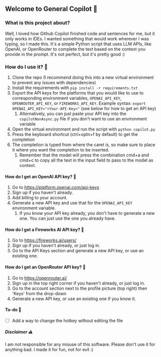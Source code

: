 ## Welcome to General Copilot 👋

### What is this project about?

Well, I loved how Github Copilot finished code and sentences for me, but it only works in IDEs. I wanted something that would work wherever I was typing, so I made this. It's a simple Python script that uses LLM APIs, like OpenAI, or OpenRouter to complete the text based on the context you provide in the prompt. It's not perfect, but it's pretty good :)

### How do I use it? 🤔

1. Clone the repo (I recommend doing this into a new virtual environment to prevent any issues with dependencies)
2. Install the requirements with `pip install -r requirements.txt`
3. Export the API keys for the platforms that you would like to use to corresponding environment variables, `OPENAI_API_KEY`, `OPENROUTER_API_KEY`, or `FIREWORKS_API_KEY`. Example syntax: `export OPENAI_API_KEY="<Your-API-Key>"` (see below for how to get an API key)
   1. Alternatively, you can just paste your API key into the `copilotNonAsync.py` file if you don't want to use an environment variable
4. Open the virtual environment and run the script with `python copilot.py`
5. Press the keyboard shortcut (ctrl+optn+f by default) to get the completion
6. The completion is typed from where the caret is, so make sure to place it where you want the completion to be inserted.
   1. Remember that the model will press the combination cmd+a and cmd+c to copy all the text in the input field to pass to the model as context.

#### How do I get an OpenAI API key? 🔑

1. Go to https://platform.openai.com/api-keys
2. Sign up if you haven't already.
3. Add billing to your account.
4. Generate a new API key and use that for the `OPENAI_API_KEY` environment variable.
   1. If you know your API key already, you don't have to generate a new one. You can just use the one you already have.

#### How do I get a Fireworks AI API key? 🔑

1. Go to https://fireworks.ai/users/
2. Sign up if you haven't already, or just log in.
3. Go to the API Keys section and generate a new API key, or use an existing one.

#### How do I get an OpenRouter API key? 🔑

1. Go to https://openrouter.ai/
2. Sign up in the top right corner if you haven't already, or just log in.
3. Go to the account section next to the profile picture (top right) then 'Keys' from the drop-down
4. Generate a new API key, or use an existing one if you know it.

#### To-do 🚧

- [ ] Add a way to change the hotkey without editing the file

##### Disclaimer ⚠️

I am not responsible for any misuse of this software. Please don't use it for anything bad. I made it for fun, not for evil :)
